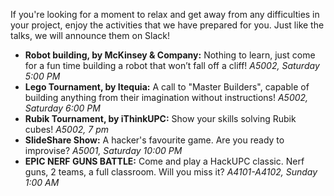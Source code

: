 If you're looking for a moment to relax and get away from any difficulties in your project, enjoy the activities that we have prepared for you. Just like the talks, we will announce them on Slack!

- **Robot building, by McKinsey & Company:** Nothing to learn, just come for a fun time building a robot that won’t fall off a cliff! *A5002, Saturday 5:00 PM*
- **Lego Tournament, by Itequia:** A call to "Master Builders", capable of building anything from their imagination without instructions! *A5002, Saturday 6:00 PM*
- **Rubik Tournament, by iThinkUPC:** Show your skills solving Rubik cubes! *A5002, 7 pm*
- **SlideShare Show:** A hacker's favourite game. Are you ready to improvise? *A5001, Saturday 10:00 PM*
- **EPIC NERF GUNS BATTLE:** Come and play a HackUPC classic. Nerf guns, 2 teams, a full classroom. Will you miss it? *A4101-A4102, Sunday 1:00 AM*

